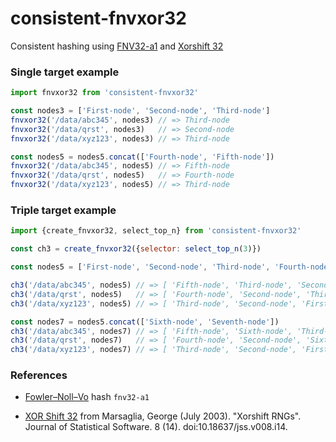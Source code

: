 # consistent-fnvxor32

Consistent hashing using [FNV32-a1][FNV32] and [Xorshift 32][XOR32]


### Single target example

```javascript
import fnvxor32 from 'consistent-fnvxor32'

const nodes3 = ['First-node', 'Second-node', 'Third-node']
fnvxor32('/data/abc345', nodes3) // => Third-node
fnvxor32('/data/qrst', nodes3)   // => Second-node
fnvxor32('/data/xyz123', nodes3) // => Third-node

const nodes5 = nodes5.concat(['Fourth-node', 'Fifth-node'])
fnvxor32('/data/abc345', nodes5) // => Fifth-node
fnvxor32('/data/qrst', nodes5)   // => Fourth-node
fnvxor32('/data/xyz123', nodes5) // => Third-node

```

### Triple target example

```javascript
import {create_fnvxor32, select_top_n} from 'consistent-fnvxor32'

const ch3 = create_fnvxor32({selector: select_top_n(3)})

const nodes5 = ['First-node', 'Second-node', 'Third-node', 'Fourth-node', 'Fifth-node']

ch3('/data/abc345', nodes5) // => [ 'Fifth-node', 'Third-node', 'Second-node' ]
ch3('/data/qrst', nodes5)   // => [ 'Fourth-node', 'Second-node', 'Third-node' ]
ch3('/data/xyz123', nodes5) // => [ 'Third-node', 'Second-node', 'First-node' ]

const nodes7 = nodes5.concat(['Sixth-node', 'Seventh-node'])
ch3('/data/abc345', nodes7) // => [ 'Fifth-node', 'Sixth-node', 'Third-node' ]
ch3('/data/qrst', nodes7)   // => [ 'Fourth-node', 'Second-node', 'Sixth-node' ]
ch3('/data/xyz123', nodes7) // => [ 'Third-node', 'Second-node', 'First-node' ]

```


### References

- [Fowler–Noll–Vo][FNV32] hash `fnv32-a1`

- [XOR Shift 32][XOR32] from Marsaglia, George (July 2003). "Xorshift RNGs". Journal of Statistical Software. 8 (14). doi:10.18637/jss.v008.i14.

[FNV32]: https://en.wikipedia.org/wiki/Fowler%E2%80%93Noll%E2%80%93Vo_hash_function#FNV-1a_hash
[XOR32]: https://en.wikipedia.org/wiki/Xorshift
